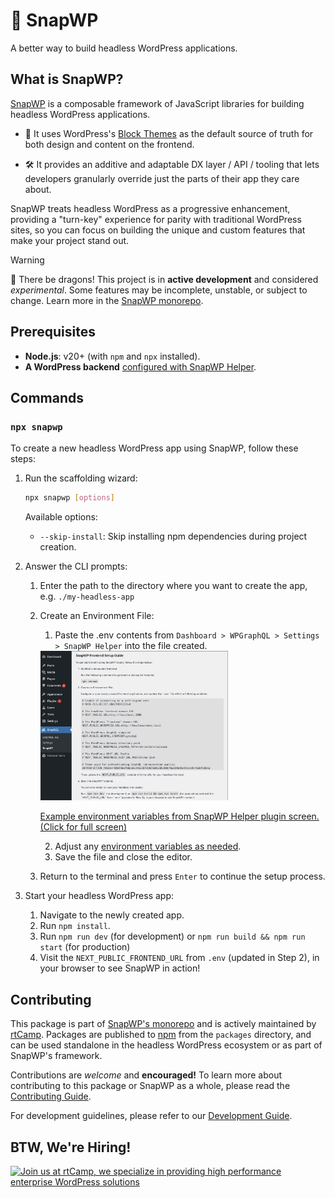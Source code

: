 # 🫰 SnapWP

A better way to build headless WordPress applications.

## What is SnapWP?

[SnapWP](https://snapwp.io) is a composable framework of JavaScript libraries for building headless WordPress applications.

-   🎨 It uses WordPress's [Block Themes](https://wordpress.org/documentation/article/block-themes/) as the default source of truth for both design and content on the frontend.

-   🛠️ It provides an additive and adaptable DX layer / API / tooling that lets developers granularly override just the parts of their app they care about.

SnapWP treats headless WordPress as a progressive enhancement, providing a "turn-key" experience for parity with traditional WordPress sites, so you can focus on building the unique and custom features that make your project stand out.

> [!WARNING]
> 🐉 There be dragons!
> This project is in **active development** and considered _experimental_. Some features may be incomplete, unstable, or subject to change.
> Learn more in the [SnapWP monorepo](https://github.com/rtCamp/snapwp).

## Prerequisites

-   **Node.js**: v20+ (with `npm` and `npx` installed).
-   **A WordPress backend** [configured with SnapWP Helper](https://github.com/rtCamp/snapwp/blob/develop/docs/getting-started.md#backend-setup).

## Commands

### `npx snapwp`

To create a new headless WordPress app using SnapWP, follow these steps:

1. Run the scaffolding wizard:

    ```bash
    npx snapwp [options]
    ```

    Available options:

    - `--skip-install`: Skip installing npm dependencies during project creation.

2. Answer the CLI prompts:

    1. Enter the path to the directory where you want to create the app, e.g. `./my-headless-app`
    2. Create an Environment File:

        1. Paste the .env contents from `Dashboard > WPGraphQL > Settings > SnapWP Helper` into the file created.

         <a href="https://github.com/rtCamp/snapwp/blob/develop/docs/images/snapwp-helper-env.png">
           <!--@todo: link to snapwp-helper repo for image-->
           <img src="https://raw.githubusercontent.com/rtCamp/snapwp/refs/heads/develop/docs/images/snapwp-helper-env.png" alt="Example environment variables from SnapWP Helper plugin screen." style="width: 300px;">
           <p> Example environment variables from SnapWP Helper plugin screen. (Click for full screen)</p>
         </a>

        2. Adjust any [environment variables as needed](./config-api.md#environment-variables).
        3. Save the file and close the editor.

    3. Return to the terminal and press `Enter` to continue the setup process.

3. Start your headless WordPress app:
    1. Navigate to the newly created app.
    2. Run `npm install`.
    3. Run `npm run dev` (for development) or `npm run build && npm run start` (for production)
    4. Visit the `NEXT_PUBLIC_FRONTEND_URL` from `.env` (updated in Step 2), in your browser to see SnapWP in action!

## Contributing

This package is part of [SnapWP's monorepo](https://github.com/rtCamp/snapwp) and is actively maintained by [rtCamp](https://rtcamp.com/). Packages are published to [npm](https://www.npmjs.com/) from the `packages` directory, and can be used standalone in the headless WordPress ecosystem or as part of SnapWP's framework.

Contributions are _welcome_ and **encouraged!** To learn more about contributing to this package or SnapWP as a whole, please read the [Contributing Guide](../../../.github/CONTRIBUTING.md).

For development guidelines, please refer to our [Development Guide](../../DEVELOPMENT.md).

## BTW, We're Hiring!

<a href="https://rtcamp.com/"><img src="https://rtcamp.com/wp-content/uploads/sites/2/2019/04/github-banner@2x.png" alt="Join us at rtCamp, we specialize in providing high performance enterprise WordPress solutions"></a>
